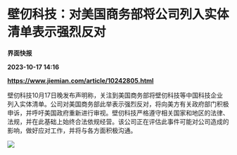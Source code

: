 # 壁仞科技：对美国商务部将公司列入实体清单表示强烈反对
**界面快报**

**2023-10-17 14:16**

**https://www.jiemian.com/article/10242805.html**

壁仞科技10月17日晚发布声明称，关注到美国商务部将壁仞科技等中国科技企业列入实体清单。公司对美国商务部此举表示强烈反对，将向美方有关政府部门积极申诉，并呼吁美国政府重新进行审视。壁仞科技严格遵守相关国家和地区的法律、法规，并在此基础上始终合法依规经营。该公司正在评估此事件可能对公司造成的影响，做好应对工作，并将与各方面积极沟通。

![](https://img2.jiemian.com/101/original/20231017/16975510849323700_a700xH.jpg)